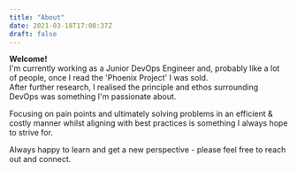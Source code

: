 ```yaml
---
title: "About"
date: 2021-03-18T17:08:37Z
draft: false
---
```

**Welcome!**  
I'm currently working as a Junior DevOps Engineer and, probably like a lot of people, once I read the 'Phoenix Project' I was sold.  
After further research, I realised the principle and ethos surrounding DevOps was something I'm passionate about.

Focusing on pain points and ultimately solving problems in an efficient & costly manner whilst aligning with best practices is something I always hope to strive for.

Always happy to learn and get a new perspective - please feel free to reach out and connect.